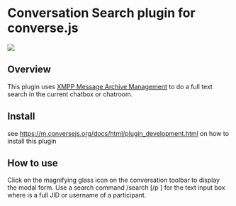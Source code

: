 # Conversation Search plugin for converse.js

<img src="https://github.com/conversejs/community-plugins/blob/master/search/search.png" />

## Overview
This plugin uses [XMPP Message Archive Management](https://xmpp.org/extensions/xep-0313.html) to do a full text search in the current chatbox or chatroom.

## Install
see https://m.conversejs.org/docs/html/plugin_development.html on how to install this plugin

## How to use
Click on the magnifying glass icon on the conversation toolbar to display the modal form. 
Use a search command /search [/p <participant>] <text> for the text input box where <participant> is a full JID or username of a participant.
